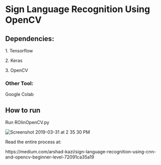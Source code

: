<h1>Sign Language Recognition Using OpenCV</h1>
<h2>Dependencies:</h2>
  <p>1. Tensorflow</p>
  <p>2. Keras</p>
  <p>3. OpenCV</p>

<h3>Other Tool:</h3>
  <p>Google Colab</p>

<h2>How to run</h2>
<p>Run ROIinOpenCV.py</p>


![Screenshot 2019-03-31 at 2 35 30 PM](https://user-images.githubusercontent.com/29236532/55287090-3f2a2c00-53c2-11e9-92ac-2b04f391b06d.png)



<p>Read the entire process at:</p>
<link>https://medium.com/arshad-kazi/sign-language-recognition-using-cnn-and-opencv-beginner-level-72091ca35a19</link>

